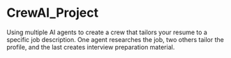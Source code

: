 # CrewAI_Project
Using multiple AI agents to create a crew that tailors your resume to a specific job description. One agent researches the job, two others tailor the profile, and the last creates interview preparation material.  
